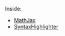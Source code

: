 Inside:

- [MathJax](https://github.com/mathjax/mathjax)
- [SyntaxHighlighter](https://github.com/syntaxhighlighter/syntaxhighlighter)
